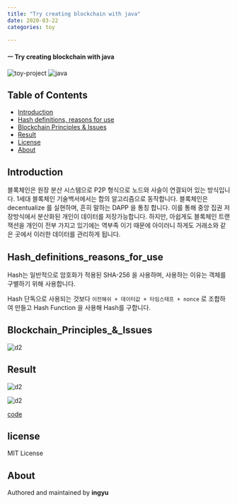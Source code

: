```yaml
---
title: "Try creating blockchain with java"
date: 2020-03-22
categories: toy

---
```

#### ㅡ Try creating blockchain with java

![toy-project](https://img.shields.io/badge/toy_project-67orange?)
![java](https://img.shields.io/badge/java-jdk_13-blue?logo=java)




## Table of Contents

- [Introduction](#introduction)
- [Hash definitions, reasons for use](#hash_definitions_reasons_for_use)
- [Blockchain Principles & Issues](#blockchain_principles_&_issues)
- [Result](#result)
- [License](#license)
- [About](#about)

## Introduction
블록체인은 원장 분산 시스템으로 P2P 형식으로 노드와 사슬이 연결되어 있는 방식입니다. 1세대 블록체인 기술백서에서는 합의 알고리즘으로 동작합니다. 블록체인은 decentualize 를 실현하며, 흔히 말하는 DAPP 을 통칭 합니다. 이를 통해 중앙 집권 저장방식에서 분산화된 개인이 데이터를 저장가능합니다. 하지만, 아쉽게도 블록체인 트랜잭션을 개인이 전부 가지고 있기에는 역부족 이기 때문에 아이러니 하게도 거래소와 같은 곳에서 이러한 데이터를 관리하게 됩니다. 


## Hash_definitions_reasons_for_use

Hash는 일반적으로 암호화가 적용된 SHA-256 을 사용하며, 사용하는 이유는 객체를 구별하기 위해 사용합니다.

Hash 단독으로 사용되는 것보다 `이전해쉬 + 데이터값 + 타임스태프 + nonce` 로 조합하여 만들고 Hash Function 을 사용해 Hash를 구합니다.

## Blockchain_Principles_&_Issues

![d2](../../assets/images/blockchain/b1.png)



## Result
![d2](../../assets/images/blockchain/b2.png)

![d2](../../assets/images/blockchain/b3.png)

[code]

## license
MIT License

## About

Authored and maintained by **ingyu**


[jekyll-docs]: https://jekyllrb.com/docs/home
[jekyll-gh]:   https://github.com/jekyll/jekyll
[jekyll-talk]: https://talk.jekyllrb.com/
[code]: https://github.com/lllilllilllilili/hufs_projects/blob/master/blockchain/demoApplication.java
